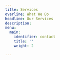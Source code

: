 ```yaml
---
title: Services
overline: What We Do
headline: Our Services
description: 
menu:
  main:
    identifier: contact
    title: ''
    weight: 2

---
```

